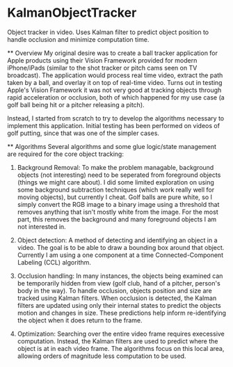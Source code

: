 # KalmanObjectTracker
Object tracker in video.  Uses Kalman filter to predict object position to handle occlusion and minimize computation time.

** Overview
My original desire was to create a ball tracker application for Apple products using their Vision Framework provided for modern iPhone/iPads (similar to the shot tracker or pitch cams seen on TV broadcast).  The application would process real time video, extract the path taken by a ball, and overlay it on top of real-time video.  Turns out in testing Apple's Vision Framework it was not very good at tracking objects through rapid acceleration or occlusion, both of which happened for my use case (a golf ball being hit or a pitcher releasing a pitch).

Instead, I started from scratch to try to develop the algorithms necessary to implement this application.  Initial testing has been performed on videos of golf putting, since that was one of the simpler cases.  

** Algorithms
Several algorithms and some glue logic/state management are required for the core object tracking:

1. Background Removal: To make the problem managable, background objects (not interesting) need to be seperated from foreground objects (things we might care about).  I did some limited exploration on using some background subtraction techniques (which work really well for moving objects), but currently I cheat.  Golf balls are pure white, so I simply convert the RGB image to a binary image using a threshold that removes anything that isn't mostly white from the image.  For the most part, this removes the background and many foreground objects I am not interested in.

2. Object detection: A method of detecting and identifying an object in a video.  The goal is to be able to draw a bounding box around that object.  Currently I am using a one component at a time Connected-Component Labeling (CCL) algorithm.  

3. Occlusion handling: In many instances, the objects being examined can be temporarily hidden from view (golf club, hand of a pitcher, person's body in the way).  To handle occlusion, objects position and size are tracked using Kalman filters.  When occlusion is detected, the Kalman filters are updated using only their internal states to predict the objects motion and changes in size.  These predictions help inform re-identifying the object when it does return to the frame.

4. Optimization: Searching over the entire video frame requires execessive computation.  Instead, the Kalman filters are used to predict where the object is at in each video frame.  The algorithms focus on this local area, allowing orders of magnitude less computation to be used.


